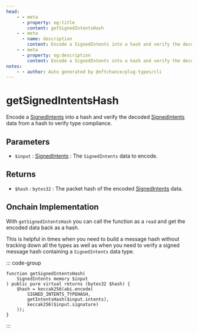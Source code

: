 ```yaml
---
head:
    - - meta
      - property: og:title
        content: getSignedIntentsHash
    - - meta
      - name: description
        content: Encode a SignedIntents into a hash and verify the decoded data to verify type compliance.
    - - meta
      - property: og:description
        content: Encode a SignedIntents into a hash and verify the decoded data to verify type compliance.
notes:
    - - author: Auto generated by @nftchance/plug-types/cli
---
```

        
# getSignedIntentsHash

Encode a [SignedIntents](/generated/base-types/SignedIntents) into a hash and verify the decoded [SignedIntents](/generated/base-types/SignedIntents) data from a hash to verify type compliance.

## Parameters

- `$input` : [SignedIntents](/generated/base-types/SignedIntents) : The `SignedIntents` data to encode.

## Returns

- `$hash` : `bytes32` : The packet hash of the encoded [SignedIntents](/generated/base-types/SignedIntents) data.

## Onchain Implementation

With `getSignedIntentsHash` you can call the function as a `read` and get the encoded data back as a hash. 
        
This is helpful in times when you need to build a message hash without tracking down all the types as well as when you need to verify a signed message hash containing a `SignedIntents` data type.

::: code-group

``` solidity [Types.sol:getSignedIntentsHash]
function getSignedIntentsHash(
	SignedIntents memory $input
) public pure virtual returns (bytes32 $hash) {
	$hash = keccak256(abi.encode(
		SIGNED_INTENTS_TYPEHASH,
		getIntentsHash($input.intents),
		keccak256($input.signature)
	));
}
``` 

:::